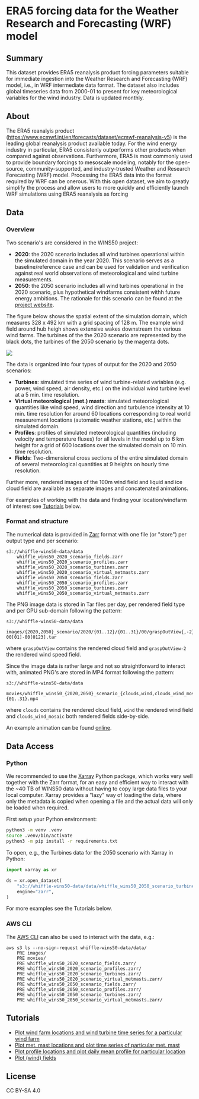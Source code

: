 # ERA5 forcing data for the Weather Research and Forecasting (WRF) model

## Summary

This dataset provides ERA5 reanalysis product forcing parameters suitable for immediate ingestion into the Weather Research and Forecasting (WRF) model, i.e., in WRF intermediate data format. The dataset also includes global timeseries data from 2000-01 to present for key meteorological variables for the wind industry. Data is updated monthly.

## About

The ERA5 reanalyis product (https://www.ecmwf.int/en/forecasts/dataset/ecmwf-reanalysis-v5) is the leading global reanalysis product available today. For the wind energy industry in particular, ERA5 consistenly outperforms other products when compared against observations. Furthermore, ERA5 is most commonly used to provide boundary forcings to mesoscale modeling, notably for the open-source, community-supported, and industry-trusted Weather and Research Forecasting (WRF) model. Processing the ERA5 data into the format required by WRF can be onerous. With this open dataset, we aim to greatly simplify the process and allow users to more quickly and efficiently launch WRF simulations using ERA5 reanalysis as forcing

## Data

### Overview

Two scenario's are considered in the WINS50 project:

- **2020**: the 2020 scenario includes all wind turbines operational within the simulated domain in the year 2020. This scenario serves as a baseline/reference case and can be used for validation and verification against real world observations of meteorological and wind turbine measurements.
- **2050**: the 2050 scenario includes all wind turbines operational in the 2020 scenario, plus hypothetical windfarms consistent withh future energy ambitions. The rationale for this scenario can be found at the [project website](https://www.wins50.nl/data).

The figure below shows the spatial extent of the simulation domain, which measures 328 x 492 km with a grid spacing of 128 m. The example wind field around hub heigh shows extensive wakes downstream the various wind farms. The turbines of the the 2020 scenario are represented by the black dots, the turbines of the 2050 scenario by the magenta dots.

![](images/wins50_map_domain_with_windfarms.png)

The data is organized into four types of output for the 2020 and 2050 scenarios:

- **Turbines**: simulated time series of wind turbine-related variables (e.g. power, wind speed, air density, etc.) on the individual wind turbine level at a 5 min. time resolution. 
- **Virtual meteorological (met.) masts**: simulated meteorological quantities like wind speed, wind direction and turbulence intensity at 10 min. time resolution for around 60 locations corresponding to real world measurement locations (automatic weather stations, etc.) within the simulated domain.
- **Profiles**: profiles of simulated meteorological quantities (including velocity and temperature fluxes) for all levels in the model up to 6 km height for a grid of 600 locations over the simulated domain on 10 min. time resolution. 
- **Fields**: Two-dimensional cross sections of the entire simulated domain of several meteorological quantities at 9 heights on hourly time resolution. 

Further more, rendered images of the 100m wind field and liquid and ice cloud field are available as separate images and concatenated animations.

For examples of working with the data and finding your location/windfarm of interest see [Tutorials](#tutorials) below.

### Format and structure

The numerical data is provided in [Zarr](https://zarr.dev) format with one file (or "store") per output type and per scenario:

```
s3://whiffle-wins50-data/data
	whiffle_wins50_2020_scenario_fields.zarr
	whiffle_wins50_2020_scenario_profiles.zarr
	whiffle_wins50_2020_scenario_turbines.zarr
	whiffle_wins50_2020_scenario_virtual_metmasts.zarr
	whiffle_wins50_2050_scenario_fields.zarr
	whiffle_wins50_2050_scenario_profiles.zarr
	whiffle_wins50_2050_scenario_turbines.zarr
	whiffle_wins50_2050_scenario_virtual_metmasts.zarr
```

The PNG image data is stored in Tar files per day, per rendered field type and per GPU sub-domain following the pattern:

```
s3://whiffle-wins50-data/data
	images/{2020,2050}_scenario/2020/{01..12}/{01..31}/00/graspOutView{,-2}.001-00[01]-00[0123].tar
```

where `graspOutView` contains the rendered cloud field and `graspOutView-2` the rendered wind speed field.

Since the image data is rather large and not so straightforward to interact with, animated PNG's are stored in MP4 format following the pattern: 

```
s3://whiffle-wins50-data/data
	movies/whiffle_wins50_{2020,2050}_scenario_{clouds,wind,clouds_wind_mosaic}_2020{01..12}{01..31}.mp4
```

where `clouds` contains the rendered cloud field, `wind` the rendered wind field and `clouds_wind_mosaic` both rendered fields side-by-side.

An example animation can be found [online](https://vimeo.com/883270904/ee4a2f6e56?share=copy).

## Data Access

### Python

We recommended to use the [Xarray](https://docs.xarray.dev/en/stable/) Python package, which works very well together with the Zarr format, for an easy and efficient way to interact with the ~40 TB of WINS50 data without having to copy large data files to your local computer. Xarray provides a "lazy" way of loading the data, where only the metadata is copied when opening a file and the actual data will only be loaded when required. 

First setup your Python environment:

```bash
python3 -m venv .venv
source .venv/bin/activate
python3 -m pip install -r requirements.txt
```

To open, e.g., the Turbines data for the 2050 scenario with Xarray in Python:

```python
import xarray as xr

ds = xr.open_dataset(
    "s3://whiffle-wins50-data/data/whiffle_wins50_2050_scenario_turbines.zarr",
    engine="zarr",
)
```

For more examples see the Tutorials below.

### AWS CLI

The [AWS CLI](https://docs.aws.amazon.com/cli/latest/userguide/getting-started-install.html) can also be used to interact with the data, e.g.:

```
aws s3 ls --no-sign-request whiffle-wins50-data/data/
	PRE images/
	PRE movies/
	PRE whiffle_wins50_2020_scenario_fields.zarr/
	PRE whiffle_wins50_2020_scenario_profiles.zarr/
	PRE whiffle_wins50_2020_scenario_turbines.zarr/
	PRE whiffle_wins50_2020_scenario_virtual_metmasts.zarr/
	PRE whiffle_wins50_2050_scenario_fields.zarr/
	PRE whiffle_wins50_2050_scenario_profiles.zarr/
	PRE whiffle_wins50_2050_scenario_turbines.zarr/
	PRE whiffle_wins50_2050_scenario_virtual_metmasts.zarr/
```

## Tutorials

- [Plot wind farm locations and wind turbine time series for a particular wind farm](tutorials/turbines.py)
- [Plot met. mast locations and plot time series of particular met. mast](tutorials/masts.py)
- [Plot profile locations and plot daily mean profile for particular location](tutorials/profiles.py)
- [Plot (wind) fields](tutorials/fields.py)

## License

CC BY-SA 4.0

